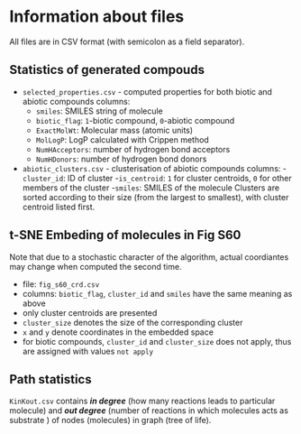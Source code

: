 # Information about files
All files are in CSV format (with semicolon as a  field separator).

## Statistics of generated compouds

* `selected_properties.csv` - computed properties for both biotic and abiotic compounds
 columns:
    - `smiles`: SMILES string of molecule
    - `biotic_flag`: `1`-biotic compound, `0`-abiotic compound
    -  `ExactMolWt`: Molecular mass (atomic units)
    -  `MolLogP`: LogP calculated with Crippen method
    -  `NumHAcceptors`: number of hydrogen bond acceptors
    -  `NumHDonors`: number of hydrogen bond donors
* `abiotic_clusters.csv` - clusterisation of abiotic compounds 
 columns:
 -`cluster_id`: ID of cluster
 -`is_centroid`: `1` for cluster centroids, `0` for other members of the cluster
 -`smiles`: SMILES of the molecule
Clusters are sorted according to their size (from the largest to smallest), with cluster centroid listed first.

## t-SNE Embeding of molecules in Fig S60
Note that due to a stochastic character of the algorithm, actual coordiantes may change when computed the second time.
* file: `fig_s60_crd.csv`
* columns: `biotic_flag`, `cluster_id` and `smiles` have the same meaning as above
* only cluster centroids are presented
* `cluster_size` denotes the size of the corresponding cluster
* `x` and `y` denote coordinates in the embedded space
* for biotic compounds, `cluster_id` and `cluster_size` does not apply, thus are assigned with values `not apply`

## Path statistics

`KinKout.csv`  contains ***in degree*** (how many reactions leads to particular molecule) and ***out degree*** (number of reactions in which molecules acts as substrate ) of nodes (molecules) in graph (tree of life).


